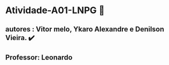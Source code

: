 # Atividade-A01-LNPG :bookmark_tabs:



## autores : Vitor melo, Ykaro Alexandre e Denilson Vieira. ✔️
## Professor: Leonardo


